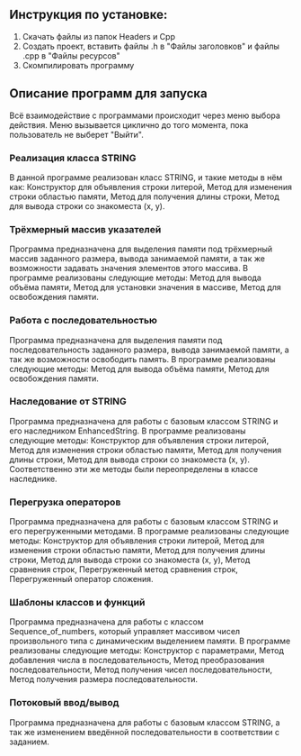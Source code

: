 ## Инструкция по установке:
1) Скачать файлы из папок Headers и Cpp
2) Создать проект, вставить файлы .h в "Файлы заголовков" и файлы .cpp в "Файлы ресурсов"
3) Скомпилировать программу
## Описание программ для запуска
Всё взаимодействие с программами происходит через меню выбора действия. Меню вызывается циклично до того момента, пока пользователь не выберет "Выйти".
### Реализация класса STRING
В данной программе реализован класс STRING, и такие методы в нём как: Конструктор для объявления строки литерой, Метод для изменения строки областью памяти, Метод для получения длины строки, Метод для вывода строки со знакоместа (x, y).

### Трёхмерный массив указателей
Программа предназначена для выделения памяти под трёхмерный массив заданного размера, вывода занимаемой памяти, а так же возможности задавать значения элементов этого массива. В программе реализованы следующие методы: Метод для вывода объёма памяти, Метод для установки значения в массиве, Метод для освобождения памяти.

### Работа с последовательностью
Программа предназначена для выделения памяти под последовательность заданного размера, вывода занимаемой памяти, а так же возможности освободить память. В программе реализованы следующие методы: Метод для вывода объёма памяти, Метод для освобождения памяти.

### Наследование от STRING
Программа предназначена для работы с базовым классом STRING и его наследником EnhancedString. В программе реализованы следующие методы: Конструктор для объявления строки литерой, Метод для изменения строки областью памяти, Метод для получения длины строки, Метод для вывода строки со знакоместа (x, y). Соответственно эти же методы были переопределены в классе наследнике. 

### Перегрузка операторов
Программа предназначена для работы с базовым классом STRING и его перегруженными методами. В программе реализованы следующие методы: Конструктор для объявления строки литерой, Метод для изменения строки областью памяти, Метод для получения длины строки, Метод для вывода строки со знакоместа (x, y), Метод сравнения строк, Перегруженный метод сравнения строк, Перегруженный оператор сложения.

### Шаблоны классов и функций
Программа предназначена для работы с классом Sequence_of_numbers, который управляет массивом чисел произвольного типа с динамическим выделением памяти. В программе реализованы следующие методы: Конструктор с параметрами, Метод добавления числа в последовательность, Метод преобразования последовательности, Метод получения чисел последовательности, Метод получения размера последовательности.

### Потоковый ввод/вывод
Программа предназначена для работы с базовым классом STRING, а так же изменением введённой последовательности в соответствии с заданием.
